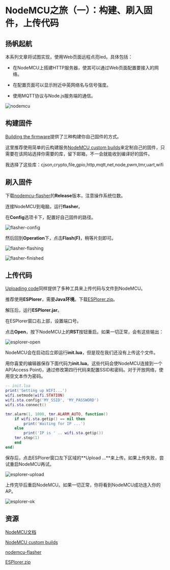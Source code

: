 # NodeMCU之旅（一）：构建、刷入固件，上传代码

## 扬帆起航

本系列文章将试图实现，使用Web页面远程点亮led。具体包括：

* 在NodeMCU上搭建HTTP服务器，使其可以通过Web页面配置要接入的网络。


* 在配置页面可以显示附近中英网络名与信号强度。


* 使用MQTT协议与Node.js服务端的通信。

![nodemcu](nodemcu.jpg)



## 构建固件

[Building the firmware](http://nodemcu.readthedocs.io/en/master/en/build/)提供了三种构建你自己固件的方式。

这里推荐使用简单的云构建服务[NodeMCU custom builds](http://nodemcu-build.com/)来定制自己的固件，只需要在该网站选择你需要的库，留下邮箱，不一会就能收到编译好的固件。

我选择了这些库：cjson,crypto,file,gpio,http,mqtt,net,node,pwm,tmr,uart,wifi



## 刷入固件

下载[nodemcu-flasher](https://github.com/nodemcu/nodemcu-flasher)的**Release**版本，注意操作系统位数。

连接NodeMCU到电脑，运行**flasher**。

在**Config**选项卡下，配置好自己固件的路径。

![flasher-config](flasher-config.png)

然后回到**Operation**下，点击**Flash(F)**，稍等片刻即可。

![flasher-flashing](flasher-flashing.png)

![flasher-finished](flasher-finished.png)



## 上传代码

[Uploading code](http://nodemcu.readthedocs.io/en/master/en/upload/)同样提供了多种工具来上传代码与文件到NodeMCU。

推荐使用**ESPlorer**，需要**Java环境**。下载[ESPlorer.zip](http://esp8266.ru/esplorer/#download)。

解压后，运行**ESPlorer.jar**。

在ESPlorer窗口右上部，设置端口号。

点击**Open**，按下NodeMCU上的**RST**按钮重启。如果一切正常，会有这些输出：

![esplorer-open](esplorer-open.png)

NodeMCU会在启动后立即运行**init.lua**，但是现在我们还没有上传这个文件。

用你喜爱的编辑器保存下面代码为**init.lua**。这些代码会使NodeMCU连接到一个AP(Access Point)，通过修改第四行代码来配置SSID和密码。对于开放网络，使用空文本作为密码。

``` lua
-- init.lua
print('Setting up WIFI...')
wifi.setmode(wifi.STATION)
wifi.sta.config('MY_SSID', 'MY_PASSWORD')
wifi.sta.connect()

tmr.alarm(1, 1000, tmr.ALARM_AUTO, function()
    if wifi.sta.getip() == nil then
        print('Waiting for IP ...')
    else
        print('IP is ' .. wifi.sta.getip())
    tmr.stop(1)
    end
end)
```

保存后，点击ESPlorer窗口左下区域的**Upload ...**来上传。如果上传失败，尝试重启NodeMCU再试。

![esplorer-upload](esplorer-upload.png)

上传完毕后重启NodeMCU。如果一切正常，你将看到NodeMCU成功连入你的AP。

![esplorer-ok](esplorer-ok.png)



## 资源

[NodeMCU文档](http://nodemcu.readthedocs.io/)

[NodeMCU custom builds](http://nodemcu-build.com/)

[nodemcu-flasher](https://github.com/nodemcu/nodemcu-flasher)

[ESPlorer.zip](http://esp8266.ru/esplorer/#download)
